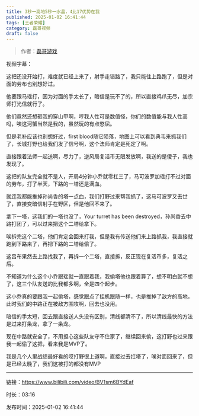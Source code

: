 ```yaml
---
title: 3秒一高地5秒一水晶，4比17优势在我
published: 2025-01-02 16:41:44
tags: [王者荣耀]
category: 磊哥视频
draft: false
---
```



> 作者：[磊哥游戏](https://space.bilibili.com/268941858?spm_id_from=333.788.upinfo.head.click)

视频字幕：

这把还没开始打，难度就已经上来了，射手走错路了，我只能往上路跑了，但是对面的劳布也别想好过。

他要跟马瑶打，因为对面的手太长了，暗信是玩不了的，所以直接鸡爪无尽，加宗师打光信就行了。

他们竟然还想砸我的穿山甲啊，哼我人性可是数值怪，你们的数值能与我人性高吗，唉这河蟹当然是我的，虽然玩的有点憋屈。

但是老补应该也别想好过，first blood随它陨落，地图上可以看到典韦来抓我们了，长城打野也给我们发了信号啊，这个法师肯定是死定了啊。

直接跟着法师一起送啊，尽力了，逆风局复活币无限发放啊，我送的是傻子，我也发现了。

这把的队友完全就不是人，开局4分钟小乔就零杠三了，马可波罗加瑶打不过对面的劳布，打了半天，下路的一塔还是满血。

就连我都能推掉孙尚香的塔一点血，我们打野过来帮我抓了，这马可波罗又去世了，直接变暗信射手在野区，但是他回不来了。

拿下一塔，这我们的一塔也没了，Your turret has been destroyed，孙尚香去中路打团了，可以过来把这个二塔给拿下。

唉拆完这个二塔，他们肯定会回来打我，但是我有传送他们来上路抓我，我直接就跑到下路来了，再把下路的二塔给偷了。

这吕布果然去上路找我了，再拆一个二塔，直接拆，反正现在复活币多，复活之后。

不知道为什么这个小乔跟瑶就一直跟着我，我偷塔他也跟着算了，想不明白就不想了，这三个队友送的比我都多啊，全是四个起步。

这小乔真的要跟我一起偷塔，感觉跟点了挂机跟随一样，也是推掉了敌方的高地，此时我们的中路正在被敌方围攻啊，回去也没用。

暗信的手太短，回去跟直接送人头没有区别，清线都清不了，所以清线最快的方法是过来打条龙，拿了一条龙。

现在中路就安全了，不用担心这些队友守不住家了，继续回来偷，这打野也过来跟我一起偷了这把，看来我是MVP了。

我是几个人里战绩最好看的哎打野很上道啊，直接过去扛塔了，唉对面回来了，但是已经太晚了，我们这被打的都没有MVP

---

链接：https://www.bilibili.com/video/BV1sm6BYdEaf

时长：03:16

发布时间：2025-01-02 16:41:44

